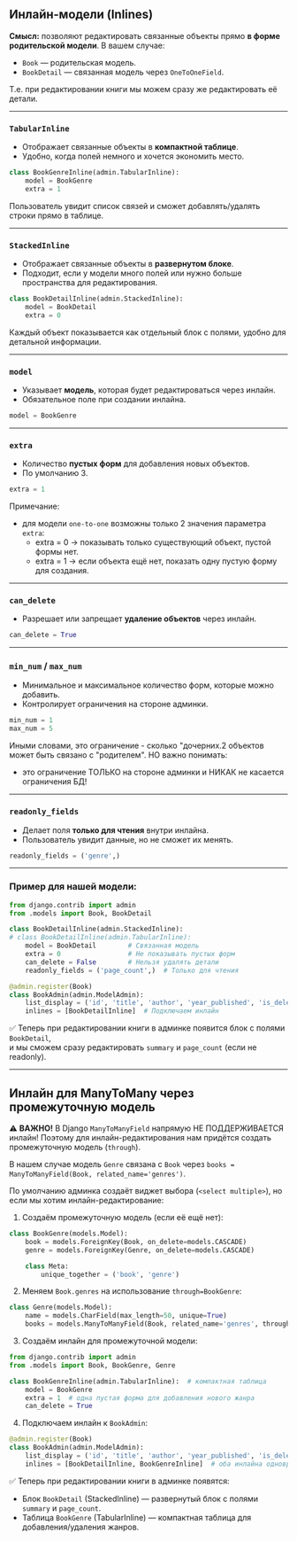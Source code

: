 ## Инлайн-модели (Inlines)

**Смысл:** позволяют редактировать связанные объекты прямо **в форме родительской модели**. В вашем случае:

* `Book` — родительская модель.
* `BookDetail` — связанная модель через `OneToOneField`.

Т.е. при редактировании книги мы можем сразу же редактировать её детали.

---

### `TabularInline`

* Отображает связанные объекты в **компактной таблице**.
* Удобно, когда полей немного и хочется экономить место.

```python
class BookGenreInline(admin.TabularInline):
    model = BookGenre
    extra = 1
```

Пользователь увидит список связей и сможет добавлять/удалять строки прямо в таблице.

---

### `StackedInline`

* Отображает связанные объекты в **развернутом блоке**.
* Подходит, если у модели много полей или нужно больше пространства для редактирования.

```python
class BookDetailInline(admin.StackedInline):
    model = BookDetail
    extra = 0
```

Каждый объект показывается как отдельный блок с полями, удобно для детальной информации.

---

### `model`

* Указывает **модель**, которая будет редактироваться через инлайн.
* Обязательное поле при создании инлайна.

```python
model = BookGenre
```

---

### `extra`

* Количество **пустых форм** для добавления новых объектов.
* По умолчанию 3.

```python
extra = 1
```
Примечание:
- для модели `one-to-one` возможны только 2 значения параметра `extra`:
  - extra = 0 → показывать только существующий объект, пустой формы нет.
  - extra = 1 → если объекта ещё нет, показать одну пустую форму для создания.
  
---

### `can_delete`

* Разрешает или запрещает **удаление объектов** через инлайн.

```python
can_delete = True
```

---

### `min_num` / `max_num`

* Минимальное и максимальное количество форм, которые можно добавить.
* Контролирует ограничения на стороне админки.

```python
min_num = 1
max_num = 5
```

Иными словами, это ограничение - сколько "дочерних.2 объектов может быть связано с "родителем".
НО важно понимать:
 - это ограничение ТОЛЬКО на стороне админки и НИКАК не касается ограничения БД!

---

### `readonly_fields`

* Делает поля **только для чтения** внутри инлайна.
* Пользователь увидит данные, но не сможет их менять.

```python
readonly_fields = ('genre',)
```

---

### Пример для нашей модели:

```python
from django.contrib import admin
from .models import Book, BookDetail

class BookDetailInline(admin.StackedInline):
# class BookDetailInline(admin.TabularInline):
    model = BookDetail        # Связанная модель
    extra = 0                 # Не показывать пустых форм
    can_delete = False        # Нельзя удалять детали
    readonly_fields = ('page_count',)  # Только для чтения

@admin.register(Book)
class BookAdmin(admin.ModelAdmin):
    list_display = ('id', 'title', 'author', 'year_published', 'is_deleted')
    inlines = [BookDetailInline]  # Подключаем инлайн
```

✅ Теперь при редактировании книги в админке появится блок с полями `BookDetail`,  
и мы сможем сразу редактировать `summary` и `page_count` (если не readonly).

---

## Инлайн для ManyToMany через промежуточную модель

⚠️ **ВАЖНО!** 
В Django `ManyToManyField` напрямую НЕ ПОДДЕРЖИВАЕТСЯ инлайн!
Поэтому для инлайн-редактирования нам придётся создать промежуточную модель (`through`). 

В нашем случае модель `Genre` связана с `Book` через `books = ManyToManyField(Book, related_name='genres')`.

По умолчанию админка создаёт виджет выбора (`<select multiple>`), но если мы хотим инлайн-редактирование:

1. Создаём промежуточную модель (если её ещё нет):

```python
class BookGenre(models.Model):
    book = models.ForeignKey(Book, on_delete=models.CASCADE)
    genre = models.ForeignKey(Genre, on_delete=models.CASCADE)

    class Meta:
        unique_together = ('book', 'genre')
```

2. Меняем `Book.genres` на использование `through=BookGenre`:

```python
class Genre(models.Model):
    name = models.CharField(max_length=50, unique=True)
    books = models.ManyToManyField(Book, related_name='genres', through='BookGenre')
```

3. Создаём инлайн для промежуточной модели:

```python
from django.contrib import admin
from .models import Book, BookGenre, Genre

class BookGenreInline(admin.TabularInline):  # компактная таблица
    model = BookGenre
    extra = 1  # одна пустая форма для добавления нового жанра
    can_delete = True
```

4. Подключаем инлайн к `BookAdmin`:

```python
@admin.register(Book)
class BookAdmin(admin.ModelAdmin):
    list_display = ('id', 'title', 'author', 'year_published', 'is_deleted')
    inlines = [BookDetailInline, BookGenreInline]  # оба инлайна одновременно
```

✅ Теперь при редактировании книги в админке появятся:

* Блок `BookDetail` (StackedInline) — развернутый блок с полями `summary` и `page_count`.
* Таблица `BookGenre` (TabularInline) — компактная таблица для добавления/удаления жанров.


